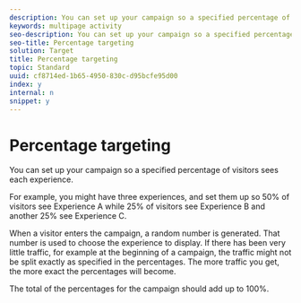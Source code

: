```yaml
---
description: You can set up your campaign so a specified percentage of visitors sees each experience.
keywords: multipage activity
seo-description: You can set up your campaign so a specified percentage of visitors sees each experience.
seo-title: Percentage targeting
solution: Target
title: Percentage targeting
topic: Standard
uuid: cf8714ed-1b65-4950-830c-d95bcfe95d00
index: y
internal: n
snippet: y
---
```


# Percentage targeting

You can set up your campaign so a specified percentage of visitors sees each experience.

 For example, you might have three experiences, and set them up so 50% of visitors see Experience A while 25% of visitors see Experience B and another 25% see Experience C.

When a visitor enters the campaign, a random number is generated. That number is used to choose the experience to display. If there has been very little traffic, for example at the beginning of a campaign, the traffic might not be split exactly as specified in the percentages. The more traffic you get, the more exact the percentages will become.

The total of the percentages for the campaign should add up to 100%. 
